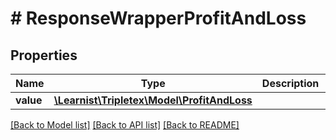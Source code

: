 # # ResponseWrapperProfitAndLoss

## Properties

Name | Type | Description | Notes
------------ | ------------- | ------------- | -------------
**value** | [**\Learnist\Tripletex\Model\ProfitAndLoss**](ProfitAndLoss.md) |  | [optional]

[[Back to Model list]](../../README.md#models) [[Back to API list]](../../README.md#endpoints) [[Back to README]](../../README.md)
